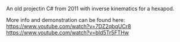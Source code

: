 An old projectin C# from 2011 with inverse kinematics for a hexapod. 

More info and demonstration can be found here: 
https://www.youtube.com/watch?v=7DZ2qbqUCr8
https://www.youtube.com/watch?v=bld5Tr5FTHw

